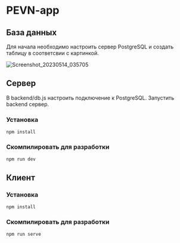 # PEVN-app

## База данных
Для начала необходимо настроить сервер PostgreSQL и создать таблицу в соответсвии с картинкой.

![Screenshot_20230514_035705](https://github.com/l4ySS/PEVN-app/assets/90033305/96832d17-e97f-4a0f-b8ed-31c8eb433a38)

## Сервер
В backend/db.js настроить подключение к PostgreSQL. Запустить backend сервер.

### Установка
```
npm install
```

### Скомпилировать для разработки
```
npm run dev
```
## Клиент

### Установка
```
npm install
```

### Скомпилировать для разработки
```
npm run serve
```





